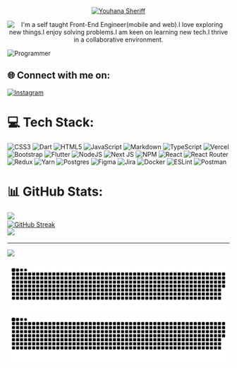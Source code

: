 <p align="center">
  <a href="https://github.com/youhanasheriff">
   <img src="https://readme-typing-svg.demolab.com?font=Fira+Code&weight=700&pause=1000&color=638E5F&center=true&width=435&lines=Youhana+Sheriff" alt="Youhana Sheriff" />
  </a>
</p>
<p align="center">
<!--  https://git.io/typing-svg  -->
   <img src="https://readme-typing-svg.demolab.com?font=Fira+Code&weight=500&size=18&pause=1000&color=638E5F&center=true&width=435&lines=I'm+a+self+taught+developer.;Front-end+mobile+and+web+Engineer.;I+love+exploring+new+things.;I+enjoy+solving+problems.;I+am+keen+on+learning+new+tech.;I+thrive+in+a+collaborative+environment." alt="I'm a self taught Front-End Engineer(mobile and web).I love exploring new things.I enjoy solving problems.I am keen on learning new tech.I thrive in a collaborative environment." />
</p>

![Programmer](https://user-images.githubusercontent.com/75086598/208244850-5e5fcc65-382b-4237-a154-61b71db1e50e.gif)


## 🌐 Connect with me on:

[![Instagram](https://img.shields.io/badge/Instagram-%23E4405F.svg?logo=Instagram&logoColor=white)](https://instagram.com/youhana.sheriff)

# 💻 Tech Stack:

![CSS3](https://img.shields.io/badge/css3-%231572B6.svg?style=plastic&logo=css3&logoColor=white) ![Dart](https://img.shields.io/badge/dart-%230175C2.svg?style=plastic&logo=dart&logoColor=white) ![HTML5](https://img.shields.io/badge/html5-%23E34F26.svg?style=plastic&logo=html5&logoColor=white) ![JavaScript](https://img.shields.io/badge/javascript-%23323330.svg?style=plastic&logo=javascript&logoColor=%23F7DF1E) ![Markdown](https://img.shields.io/badge/markdown-%23000000.svg?style=plastic&logo=markdown&logoColor=white) ![TypeScript](https://img.shields.io/badge/typescript-%23007ACC.svg?style=plastic&logo=typescript&logoColor=white) ![Vercel](https://img.shields.io/badge/vercel-%23000000.svg?style=plastic&logo=vercel&logoColor=white) ![Bootstrap](https://img.shields.io/badge/bootstrap-%23563D7C.svg?style=plastic&logo=bootstrap&logoColor=white) ![Flutter](https://img.shields.io/badge/Flutter-%2302569B.svg?style=plastic&logo=Flutter&logoColor=white) ![NodeJS](https://img.shields.io/badge/node.js-6DA55F?style=plastic&logo=node.js&logoColor=white) ![Next JS](https://img.shields.io/badge/Next-black?style=plastic&logo=next.js&logoColor=white) ![NPM](https://img.shields.io/badge/NPM-%23000000.svg?style=plastic&logo=npm&logoColor=white) ![React](https://img.shields.io/badge/react-%2320232a.svg?style=plastic&logo=react&logoColor=%2361DAFB) ![React Router](https://img.shields.io/badge/React_Router-CA4245?style=plastic&logo=react-router&logoColor=white) ![Redux](https://img.shields.io/badge/redux-%23593d88.svg?style=plastic&logo=redux&logoColor=white) ![Yarn](https://img.shields.io/badge/yarn-%232C8EBB.svg?style=plastic&logo=yarn&logoColor=white) ![Postgres](https://img.shields.io/badge/postgres-%23316192.svg?style=plastic&logo=postgresql&logoColor=white) ![Figma](https://img.shields.io/badge/figma-%23F24E1E.svg?style=plastic&logo=figma&logoColor=white) ![Jira](https://img.shields.io/badge/jira-%230A0FFF.svg?style=plastic&logo=jira&logoColor=white) ![Docker](https://img.shields.io/badge/docker-%230db7ed.svg?style=plastic&logo=docker&logoColor=white) ![ESLint](https://img.shields.io/badge/ESLint-4B3263?style=plastic&logo=eslint&logoColor=white) ![Postman](https://img.shields.io/badge/Postman-FF6C37?style=plastic&logo=postman&logoColor=white)

# 📊 GitHub Stats:

![](https://github-readme-stats.vercel.app/api?username=youhanasheriff&theme=merko&hide_border=false&include_all_commits=false&count_private=true)<br/>
[![GitHub Streak](https://github-readme-streak-stats.herokuapp.com?user=youhanasheriff&theme=violet-punch&border_radius=6.2&background=00000000&border=E296FF&stroke=638E5F&ring=638E5F&currStreakNum=4EC251&sideNums=638E5F&currStreakLabel=638E5F&sideLabels=638E5F&dates=98b238&fire=98b238)](https://git.io/streak-stats)<br/>
![](https://github-readme-stats.vercel.app/api/top-langs/?username=youhanasheriff&theme=merko&hide_border=false&include_all_commits=false&count_private=true&layout=compact)

---

[![](https://visitcount.itsvg.in/api?id=youhanasheriff&icon=0&color=11)](https://visitcount.itsvg.in)

<!-- Proudly created with GPRM ( https://gprm.itsvg.in ) -->

![GitHub Snake Light](https://github.com/youhanasheriff/youhanasheriff/blob/output/github-contribution-grid-snake-coloured.svg#gh-light-mode-only)
![GitHub Snake dark](https://github.com/youhanasheriff/youhanasheriff/blob/output/github-contribution-grid-snake-dark.svg#gh-dark-mode-only)
